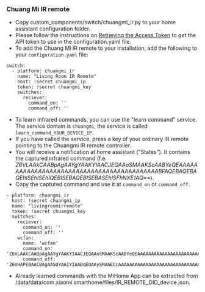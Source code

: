 ### Chuang Mi IR remote
- Copy custom_components/switch/chuangmi_ir.py to your home assistant configuration folder.
- Please follow the instructions on [Retrieving the Access Token](https://home-assistant.io/components/xiaomi/#retrieving-the-access-token) to get the API token to use in the configuration.yaml file.
- To add the Chuang Mi IR remote to your installation, add the following to your `configuration.yaml` file:

```
switch:
  - platform: chuangmi_ir
    name: "Living Room IR Remote"
    host: !secret chuangmi_ip
    token: !secret chuangmi_key
    switches:
      reciever:
        command_on: ''
        command_off: ''
```

- To learn infrared commands, you can use the "learn command" service. The service domain is `chuangmi`, the service is called `learn_command_YOUR_DEVICE_IP`.
- If you have called the service, press a key of your ordinary IR remote pointing to the Chuangmi IR remote controller.
- You will receive a notification at home assistant ("States"). It contains the captured infrared command (f.e. *Z6VLAAkCAABpAgAAYgYAAKYIAACJEQAAoSMAAKScAABYeQEAAAAAAAAAAAAAAAAAAAAAAAAAAAAAAAAAAAAAAAAAAABFAQEBAQEBAQEhISEhISEhIQEBISEBAQEBISEBASEhISFhNXE1AQ==*).
- Copy the captured command and use it at `command_on` or `command_off`.

```
- platform: chuangmi_ir
  host: !secret chuangmi_ip
  name: "livingroomirremote"
  token: !secret chuangmi_key
  switches:
    reciever:
      command_on: ''
      command_off: ''
    wcfan:
      name: 'wcfan'
      command_on: 'Z6VLAAkCAABpAgAAYgYAAKYIAACJEQAAoSMAAKScAABYeQEAAAAAAAAAAAAAAAAAAAAAAAAAAAAAAAAAAAAAAAAAAABFAQEBAQEBAQEhISEhISEhIQEBISEBAQEBISEBASEhISFhNXE1AQ=='
      command_off: 'Z6VHAPEBAACBAgAASQYAAIYIAABqEQAAySMAAECcAAAAAAAAAAAAAAAAAAAAAAAAAAAAAAAAAAAAAAAAAAAAAAAAAABFAQEBAQEBAQEhISEhISEhIQEBASEhAQEBISEhAQEhISFhNQE='
```
- Already learned commands with the MiHome App can be extracted from /data/data/com.xiaomi.smarthome/files/IR_REMOTE_DID_device.json.